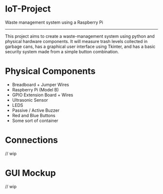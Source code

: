# IoT-Project
Waste management system using a Raspberry Pi
______________________________________________
This project aims to create a waste-management system using python and physical hardware components. It will measure trash levels collected in garbage cans, has a graphical user interface using Tkinter, and has a basic security system made from a simple button combination.


# Physical Components
- Breadboard + Jumper Wires
- Raspberry Pi (Model B)
- GPIO Extension Board + Wires
- Ultrasonic Sensor
- LEDS
- Passive / Active Buzzer
- Red and Blue Buttons
- Some sort of container

# Connections 
// wip

# GUI Mockup
// wip
